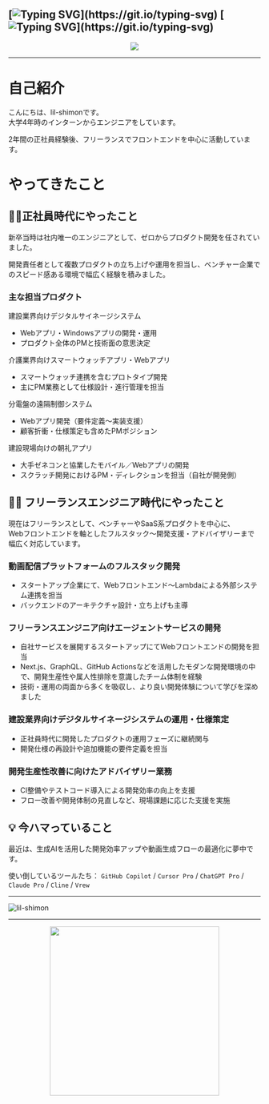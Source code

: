 
[![Typing SVG](https://readme-typing-svg.herokuapp.com?color=%2336BCF7&lines=Hi+there!)](https://git.io/typing-svg)
[![Typing SVG](https://readme-typing-svg.herokuapp.com?color=%2336BCF7&lines=I'm+lil+-+shimon!)](https://git.io/typing-svg)
---
<div align="center">
  <a href="https://github.com/ryo-ma/github-profile-trophy">
    <img align="center" src="https://github-profile-trophy.vercel.app/?username=lil-shimon&theme=nord&column=8&no-frame=true&margin-w=5" />
  </a>
</div>

---

# 自己紹介
こんにちは、lil-shimonです。  
大学4年時のインターンからエンジニアをしています。 

2年間の正社員経験後、フリーランスでフロントエンドを中心に活動しています。 


# やってきたこと

## 🧑‍💼正社員時代にやったこと
新卒当時は社内唯一のエンジニアとして、ゼロからプロダクト開発を任されていました。

開発責任者として複数プロダクトの立ち上げや運用を担当し、ベンチャー企業でのスピード感ある環境で幅広く経験を積みました。

### 主な担当プロダクト

建設業界向けデジタルサイネージシステム

- Webアプリ・Windowsアプリの開発・運用
- プロダクト全体のPMと技術面の意思決定

介護業界向けスマートウォッチアプリ・Webアプリ

- スマートウォッチ連携を含むプロトタイプ開発
- 主にPM業務として仕様設計・進行管理を担当

分電盤の遠隔制御システム

- Webアプリ開発（要件定義〜実装支援）
- 顧客折衝・仕様策定も含めたPMポジション

建設現場向けの朝礼アプリ

- 大手ゼネコンと協業したモバイル／Webアプリの開発
- スクラッチ開発におけるPM・ディレクションを担当（自社が開発側）

## 🧑‍💻 フリーランスエンジニア時代にやったこと

現在はフリーランスとして、ベンチャーやSaaS系プロダクトを中心に、  
Webフロントエンドを軸としたフルスタック〜開発支援・アドバイザリーまで幅広く対応しています。

### 動画配信プラットフォームのフルスタック開発
- スタートアップ企業にて、Webフロントエンド〜Lambdaによる外部システム連携を担当
- バックエンドのアーキテクチャ設計・立ち上げも主導

### フリーランスエンジニア向けエージェントサービスの開発
- 自社サービスを展開するスタートアップにてWebフロントエンドの開発を担当
- Next.js、GraphQL、GitHub Actionsなどを活用したモダンな開発環境の中で、開発生産性や属人性排除を意識したチーム体制を経験
- 技術・運用の両面から多くを吸収し、より良い開発体験について学びを深めました

### 建設業界向けデジタルサイネージシステムの運用・仕様策定
- 正社員時代に開発したプロダクトの運用フェーズに継続関与
- 開発仕様の再設計や追加機能の要件定義を担当

### 開発生産性改善に向けたアドバイザリー業務
- CI整備やテストコード導入による開発効率の向上を支援
- フロー改善や開発体制の見直しなど、現場課題に応じた支援を実施

## 💡 今ハマっていること
最近は、生成AIを活用した開発効率アップや動画生成フローの最適化に夢中です。

使い倒しているツールたち：
`GitHub Copilot` / `Cursor Pro` / `ChatGPT Pro` / `Claude Pro` / `Cline` / `Vrew`

---

<p align="left"> <img src="https://komarev.com/ghpvc/?username=lil-shimon&label=Profile%20views&color=0e75b6&style=flat" alt="lil-shimon" /> </p>

---
<div align="center">
  <a href="https://github.com/anuraghazra/github-readme-stats">
    <img align="center" src="https://github-readme-stats.vercel.app/api/top-langs/?username=lil-shimon&layout=compact&hide=dockerfile,shell,html,java,vba,php,vim%20script,blade,ruby,javascript,VCL,css,Lua,c&langs_count=6&theme=nord&hide_border=true" width="338px" />
  </a>
</div>
